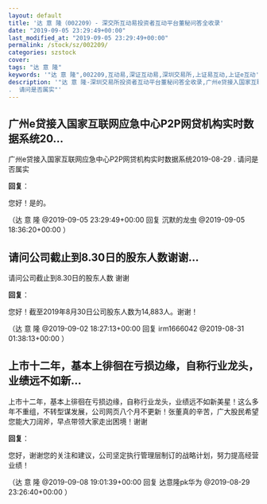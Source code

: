 ```yaml
---
layout: default
title: '达 意 隆（002209）- 深交所互动易投资者互动平台董秘问答全收录'
date: "2019-09-05 23:29:49+00:00"
last_modified_at: "2019-09-05 23:29:49+00:00"
permalink: /stock/sz/002209/
categories: szstock
cover: 
tags: "达 意 隆"
keywords: '"达 意 隆",002209,互动易,深证互动易,深圳交易所,上证易互动,上证e互动'
description: '"达 意 隆-深圳交易所投资者互动平台董秘问答全收录,广州e贷接入国家互联网应急中心P2P网贷机构实时数据系统2019-08-29
.  请问是否属实"'
---
```


## 广州e贷接入国家互联网应急中心P2P网贷机构实时数据系统20...

广州e贷接入国家互联网应急中心P2P网贷机构实时数据系统2019-08-29
.  请问是否属实

**回复**：

您好！是的。 

（达 意 隆  @2019-09-05 23:29:49+00:00 回复 沉默的龙虫  @2019-09-05 18:36:20+00:00 ）

## 请问公司截止到8.30日的股东人数谢谢...

请问公司截止到8.30日的股东人数 谢谢

**回复**：

您好！截至2019年8月30日公司股东人数为14,883人。谢谢！ 

（达 意 隆  @2019-09-02 18:27:13+00:00 回复 irm1666042  @2019-08-31 01:38:13+00:00 ）

## 上市十二年，基本上徘徊在亏损边缘，自称行业龙头，业绩远不如新...

上市十二年，基本上徘徊在亏损边缘，自称行业龙头，业绩远不如新美星！这么多年不重组，不转型谋发展，公司网页八个月不更新！张董真的辛苦，广大股民希望您能大刀阔斧，早点带领大家走出困境！谢谢

**回复**：

您好，谢谢您的关注和建议，公司坚定执行管理层制订的战略计划，努力提高经营业绩！ 

（达 意 隆  @2019-09-08 19:01:39+00:00 回复 达意隆pk华为  @2019-08-29 23:26:40+00:00 ）


